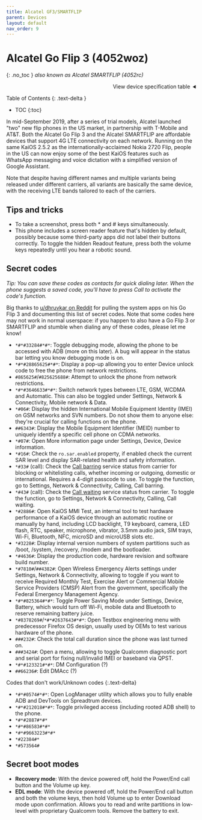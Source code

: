 ```yaml
---
title: Alcatel GF3/SMARTFLIP
parent: Devices
layout: default
nav_order: 9
---
```

# Alcatel Go Flip 3 (4052woz)
{: .no_toc }
*also known as Alcatel SMARTFLIP (4052rc)*

<details markdown="block">
  <summary dir="rtl">View device specification table</summary>
<table>
  <thead><tr><th colspan="2">Alcatel Go Flip 3/SMARTFLIP (4052crowz)</th></tr></thead>
  <tbody>
    <tr><td>Announced</td><td>17–19 September 2019</td></tr>
    <tr><td>Released</td><td>27 September 2019</td></tr>
    <tr><td>[Model](https://www.reddit.com/r/dumbphones/comments/lu36eh/alcatel_go_flip_3_4052_o_variant/)</td><td>4052r (AT&T), 4052w (T-Mobile), 4052c (Cricket), 4052z (Metro by T-Mo), 4052o (Rogers/Canada)</td></tr>
  <tr><td colspan="2"><strong>Specifications</strong></td></tr>
    <tr><td>SoC</td><td>Qualcomm MSM8909 Snapdragon 210<br>(4 x 1.1GHz Cortex-A7)</td></tr>
    <tr><td>RAM</td><td>512MB LPDDR3</td></tr>
    <tr><td>GPU</td><td>Adreno 304</td></tr>
    <tr><td>Storage</td><td>4GB (+ up to 32GB microSDHC card)</td></tr>
    <tr><td>Network</td><td>2G GSM, 3G UMTS, 4G LTE<br><em>+ 4052rc: band 2, 4, 5, 12 (MFBI), 14<br>+ 4052woz: band 2, 4, 5, 12, 25, 26, 41 (HPUE), 66, 71</em><br>VoLTE support with HD Voice (all models), VoWiFi support (4052woz only)<br>Single SIM (Nano-SIM)</td></tr>
    <tr><td>Screen</td><td>Main: 320 * 240 (143 PPI), 2.8 inches TN TFT LCD<br>External: 128 * 128 (125 PPI), 1.44 inches TN TFT LCD</td></tr>
    <tr><td>Bluetooth</td><td>4.1/4.2, A2DP</td></tr>
    <tr><td>Wi-Fi</td><td>802.11b/g/n, 2.4GHz, Hotspot (up to 8 devices)</td></tr>
    <tr><td>Peripherals</td><td>- GPS, GLONASS<br>- Speaker size: 0.7W (4052rc), 1W (4052woz)<br>- Dual microphones with noise cancellation</td></tr>
    <tr><td>Cameras</td><td>Rear: 2MP with fixed focus, LED flash, video recording 720p@30fps</td></tr>
    <tr><td>Dimensions<br>(HWD)</td><td>104.9 * 53.1 * 20.1 (mm)<br>4.13 * 2.09 * 0.79 (in)</td></tr>
    <tr><td>Weight</td><td>118 g (4.16 oz)</td></tr>
    <tr><td>Ports</td><td>- microUSB charging &amp; USB 2.0 data transferring port<br>- 3.5mm headphone jack</td></tr>
    <tr><td>Specials</td><td>M4/T4 hearing aid compatibility</td></tr>
    <tr><td>Battery</td><td>Removable Li-Ion 1350mAh<br>(up to 13.3 days of 4G standby advertised)</td></tr>
  <tr><td colspan="2"><strong>KaiOS info</strong></td></tr>
    <tr><td>Version</td><td>KaiOS 2.5.2</td></tr>
    <tr><td>WA VoIP</td><td>Not supported</td></tr>
    <tr><td>Build no.</td><td>N/A</td></tr>
  </tbody>
</table>
</details>

Table of Contents
{: .text-delta }
- TOC
{:toc}

In mid-September 2019, after a series of trial models, Alcatel launched "two" new flip phones in the US market, in partnership with T-Mobile and AT&T. Both the Alcatel Go Flip 3 and the Alcatel SMARTFLIP are affordable devices that support 4G LTE connectivity on each network. Running on the same KaiOS 2.5.2 as the internationally-acclaimed Nokia 2720 Flip, people in the US can now enjoy some of the best KaiOS features such as WhatsApp messaging and voice dictation with a simplified version of Google Assistant.

Note that despite having different names and multiple variants being released under different carriers, all variants are basically the same device, with the receiving LTE bands tailored to each of the carriers.

## Tips and tricks
- To take a screenshot, press both * and # keys simultaneously.
- This phone includes a screen reader feature that's hidden by default, possibly because some third-party apps did not label their buttons correctly. To toggle the hidden Readout feature, press both the volume keys repeatedly until you hear a robotic sound.

## Secret codes
*Tip: You can save these codes as contacts for quick dialing later. When the phone suggests a saved code, you'll have to press Call to activate the code's function.*

Big thanks to [u/dhruvkar on Reddit](https://www.reddit.com/r/KaiOS/comments/hav4qp/comment/fv5lw7p/?context=3) for pulling the system apps on his Go Flip 3 and documenting this list of secret codes. Note that some codes here may not work in normal userspace: if you happen to also have a Go Flip 3 or SMARTFLIP and stumble when dialing any of these codes, please let me know!

- `*#*#33284#*#*`: Toggle debugging mode, allowing the phone to be accessed with ADB (more on this later). A bug will appear in the status bar letting you know debugging mode is on.
- `*#*#28865625#*#*`: Display a pop-up allowing you to enter Device unlock code to free the phone from network restrictions.
- `#865625#`/`#825625688#`: Attempt to unlock the phone from network restrictions.
- `*#*#3646633#*#*`: Switch network types between LTE, GSM, WCDMA and Automatic. This can also be toggled under Settings, Network & Connectivity, Mobile network & Data.
- `*#06#`: Display the hidden International Mobile Equipment Identity (IMEI) on GSM networks and SVN numbers. Do not show them to anyone else: they're crucial for calling functions on the phone.
- `##6343#`: Display the Mobile Equipment Identifier (MEID) number to uniquely identify a specific cell phone on CDMA networks.
- `*#07#`: Open More information page under Settings, Device, Device information.
- `*#16#`: Check the `ro.sar.enabled` property, if enabled check the current SAR level and display SAR-related health and safety information.
- `*#33#` (call): Check the [Call barring](https://www.communityphone.org/blogs/call-barring) service status from carrier for blocking or whitelisting calls, whether incoming or outgoing, domestic or international. Requires a 4-digit passcode to use. To toggle the function, go to Settings, Network & Connectivity, Calling, Call barring.
- `*#43#` (call): Check the [Call waiting](https://en.wikipedia.org/wiki/Call_waiting) service status from carrier. To toggle the function, go to Settings, Network & Connectivity, Calling, Call waiting.
- `*#2886#`: Open KaiOS MMI Test, an internal tool to test hardware performance of a KaiOS device through an automatic routine or manually by hand, including LCD backlight, T9 keyboard, camera, LED flash, RTC, speaker, microphone, vibrator, 3.5mm audio jack, SIM trays, Wi-Fi, Bluetooth, NFC, microSD and microUSB slots etc.
- `*#3228#`: Display internal version numbers of system partitions such as /boot, /system, /recovery, /modem and the bootloader.
- `*#4636#`: Display the production code, hardware revision and software build number.
- `*#7810#`/`##4382#`: Open Wireless Emergency Alerts settings under Settings, Network & Connectivity, allowing to toggle if you want to receive Required Monthly Test, Exercise Alert or Commercial Mobile Service Providers (CMSP) Alert from the government, specifically the Federal Emergency Management Agency.
- `*#*#825364#*#*`: Toggle Power Saving Mode under Settings, Device, Battery, which would turn off Wi-Fi, mobile data and Bluetooth to reserve remaining battery juice.
- `*#8378269#`/`*#*#2637643#*#*`: Open Testbox engineering menu with predecessor Firefox OS design,  usually used by OEMs to test various hardware of the phone.
- `###232#`: Check the total call duration since the phone was last turned on.
- `###3424#`: Open a menu, allowing to toggle Qualcomm diagnostic port and serial port for fixing null/invalid IMEI or baseband via QPST.
- `*#*#123321#*#*`: DM Configuration (?)
- `##66236#`: Edit DMAcc (?)

Codes that don't work/Unknown codes
{:.text-delta}
- `*#*#0574#*#*`: Open LogManager utility which allows you to fully enable ADB and DevTools on Spreadtrum devices.
- `*#*#212018#*#*`: Toggle privileged access (including rooted ADB shell) to the phone.
- `*#*#2887#*#*`
- `*#*#86583#*#*`
- `*#*#9663223#*#*`
- `*#22384#*`
- `*#573564#`

## Secret boot modes
- **Recovery mode**: With the device powered off, hold the Power/End call button and the Volume up key.
- **EDL mode**: With the device powered off, hold the Power/End call button and both the volume keys, then hold Volume up to enter Download mode upon confirmation. Allows you to read and write partitions in low-level with proprietary Qualcomm tools. Remove the battery to exit.